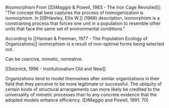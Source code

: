 #isomorphism
From [[DiMaggio & Powell, 1983 - The Iron Cage Revisited]]:
"The concept that best captures the process of homogenization is isomorphism. In [[@Hawley, Ellis W.]] (1968) description, isomorphism is a constraining process that forces one unit in a population to resemble other units that face the same set of environmental conditions."

According to [[Hannan & Freeman, 1977 - The Population Ecology of Organizations]] isomorphism is a result of non-optimal forms being selected out.

Can be coercive, mimetic, normative.

[[Selznick, 1996 - Institutionalism Old and New]]

Organizations tend to model themselves after similar organizations in their field that they perceive to be more legitimate or successful. The ubiquity of certain kinds of structural arrangements can more likely be credited to the universality of mimetic processes than to any concrete evidence that the adopted models enhance efficiency. (DiMaggio and Powell, 1991: 70)

